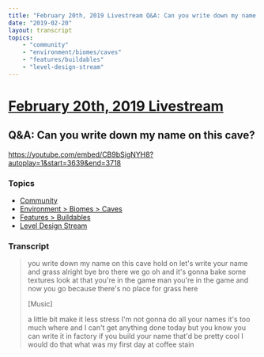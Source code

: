 ```yaml
---
title: "February 20th, 2019 Livestream Q&A: Can you write down my name on this cave?"
date: "2019-02-20"
layout: transcript
topics:
    - "community"
    - "environment/biomes/caves"
    - "features/buildables"
    - "level-design-stream"
---
```

# [February 20th, 2019 Livestream](../2019-02-20.md)
## Q&A: Can you write down my name on this cave?
https://youtube.com/embed/CB9bSigNYH8?autoplay=1&start=3639&end=3718

### Topics
* [Community](../topics/community.md)
* [Environment > Biomes > Caves](../topics/environment/biomes/caves.md)
* [Features > Buildables](../topics/features/buildables.md)
* [Level Design Stream](../topics/level-design-stream.md)

### Transcript

> you write down my name on this cave hold on let's write your name and grass alright bye bro there we go oh and it's gonna bake some textures look at that you're in the game man you're in the game and now you go because there's no place for grass here
>
> [Music]
>
> a little bit make it less stress I'm not gonna do all your names it's too much where and I can't get anything done today but you know you can write it in factory if you build your name that'd be pretty cool I would do that what was my first day at coffee stain
